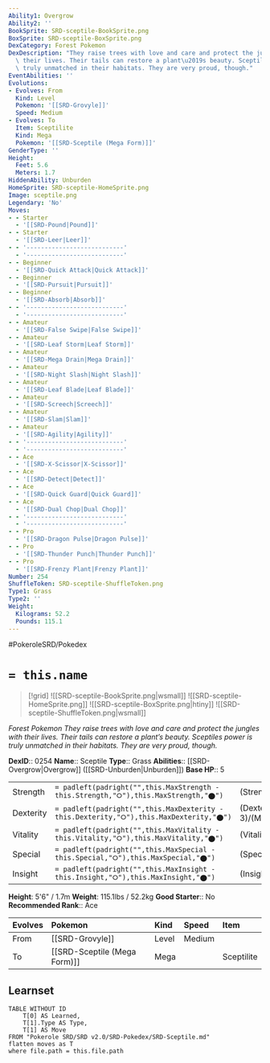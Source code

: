 ```yaml
---
Ability1: Overgrow
Ability2: ''
BookSprite: SRD-sceptile-BookSprite.png
BoxSprite: SRD-sceptile-BoxSprite.png
DexCategory: Forest Pokemon
DexDescription: "They raise trees with love and care and protect the jungles with\
  \ their lives. Their tails can restore a plant\u2019s beauty. Sceptiles power is\
  \ truly unmatched in their habitats. They are very proud, though."
EventAbilities: ''
Evolutions:
- Evolves: From
  Kind: Level
  Pokemon: '[[SRD-Grovyle]]'
  Speed: Medium
- Evolves: To
  Item: Sceptilite
  Kind: Mega
  Pokemon: '[[SRD-Sceptile (Mega Form)]]'
GenderType: ''
Height:
  Feet: 5.6
  Meters: 1.7
HiddenAbility: Unburden
HomeSprite: SRD-sceptile-HomeSprite.png
Image: sceptile.png
Legendary: 'No'
Moves:
- - Starter
  - '[[SRD-Pound|Pound]]'
- - Starter
  - '[[SRD-Leer|Leer]]'
- - '---------------------------'
  - '---------------------------'
- - Beginner
  - '[[SRD-Quick Attack|Quick Attack]]'
- - Beginner
  - '[[SRD-Pursuit|Pursuit]]'
- - Beginner
  - '[[SRD-Absorb|Absorb]]'
- - '---------------------------'
  - '---------------------------'
- - Amateur
  - '[[SRD-False Swipe|False Swipe]]'
- - Amateur
  - '[[SRD-Leaf Storm|Leaf Storm]]'
- - Amateur
  - '[[SRD-Mega Drain|Mega Drain]]'
- - Amateur
  - '[[SRD-Night Slash|Night Slash]]'
- - Amateur
  - '[[SRD-Leaf Blade|Leaf Blade]]'
- - Amateur
  - '[[SRD-Screech|Screech]]'
- - Amateur
  - '[[SRD-Slam|Slam]]'
- - Amateur
  - '[[SRD-Agility|Agility]]'
- - '---------------------------'
  - '---------------------------'
- - Ace
  - '[[SRD-X-Scissor|X-Scissor]]'
- - Ace
  - '[[SRD-Detect|Detect]]'
- - Ace
  - '[[SRD-Quick Guard|Quick Guard]]'
- - Ace
  - '[[SRD-Dual Chop|Dual Chop]]'
- - '---------------------------'
  - '---------------------------'
- - Pro
  - '[[SRD-Dragon Pulse|Dragon Pulse]]'
- - Pro
  - '[[SRD-Thunder Punch|Thunder Punch]]'
- - Pro
  - '[[SRD-Frenzy Plant|Frenzy Plant]]'
Number: 254
ShuffleToken: SRD-sceptile-ShuffleToken.png
Type1: Grass
Type2: ''
Weight:
  Kilograms: 52.2
  Pounds: 115.1
---
```


#PokeroleSRD/Pokedex

# `= this.name`

> [!grid]
> ![[SRD-sceptile-BookSprite.png|wsmall]]
> ![[SRD-sceptile-HomeSprite.png]]
> ![[SRD-sceptile-BoxSprite.png|htiny]]
> ![[SRD-sceptile-ShuffleToken.png|wsmall]]


*Forest Pokemon*
*They raise trees with love and care and protect the jungles with their lives. Their tails can restore a plant’s beauty. Sceptiles power is truly unmatched in their habitats. They are very proud, though.*

**DexID**:: 0254
**Name**:: Sceptile
**Type**:: Grass
**Abilities**:: [[SRD-Overgrow|Overgrow]] ([[SRD-Unburden|Unburden]])
**Base HP**:: 5

|           |                                                                                        |                                          |
| --------- | -------------------------------------------------------------------------------------- | ---------------------------------------- |
| Strength  | `= padleft(padright("",this.MaxStrength - this.Strength,"⭘"),this.MaxStrength,"⬤")`    | (Strength::2)/(MaxStrength::5)   |
| Dexterity | `= padleft(padright("",this.MaxDexterity - this.Dexterity,"⭘"),this.MaxDexterity,"⬤")` | (Dexterity:: 3)/(MaxDexterity::7) |
| Vitality  | `= padleft(padright("",this.MaxVitality - this.Vitality,"⭘"),this.MaxVitality,"⬤")`    | (Vitality::2)/(MaxVitality::4)   |
| Special   | `= padleft(padright("",this.MaxSpecial - this.Special,"⭘"),this.MaxSpecial,"⬤")`       | (Special::3)/(MaxSpecial::6)     |
| Insight   | `= padleft(padright("",this.MaxInsight - this.Insight,"⭘"),this.MaxInsight,"⬤")`       | (Insight::2)/(MaxInsight::5)     |

**Height**: 5'6" / 1.7m
**Weight**: 115.1lbs / 52.2kg
**Good Starter**:: No
**Recommended Rank**:: Ace

| Evolves   | Pokemon                      | Kind   | Speed   | Item       |
|:----------|:-----------------------------|:-------|:--------|:-----------|
| From      | [[SRD-Grovyle]]              | Level  | Medium  |            |
| To        | [[SRD-Sceptile (Mega Form)]] | Mega   |         | Sceptilite |

## Learnset

```dataview
TABLE WITHOUT ID
    T[0] AS Learned,
    T[1].Type AS Type,
    T[1] AS Move
FROM "Pokerole SRD/SRD v2.0/SRD-Pokedex/SRD-Sceptile.md"
flatten moves as T
where file.path = this.file.path
```
